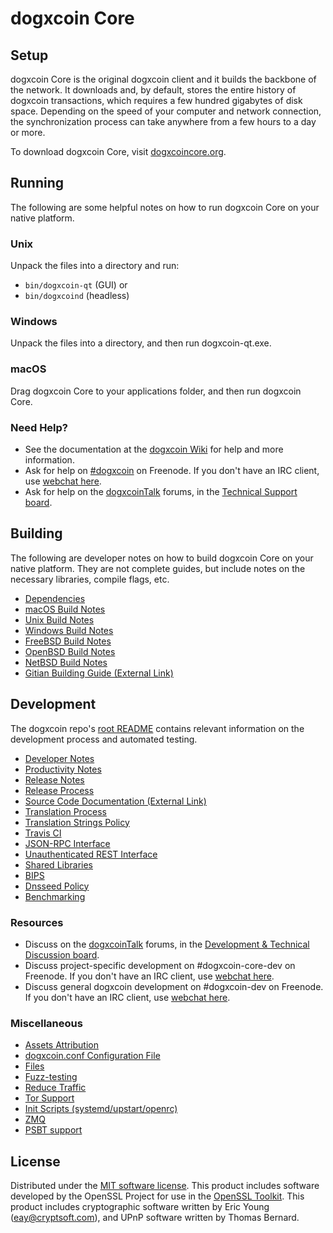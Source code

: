 dogxcoin Core
=============

Setup
---------------------
dogxcoin Core is the original dogxcoin client and it builds the backbone of the network. It downloads and, by default, stores the entire history of dogxcoin transactions, which requires a few hundred gigabytes of disk space. Depending on the speed of your computer and network connection, the synchronization process can take anywhere from a few hours to a day or more.

To download dogxcoin Core, visit [dogxcoincore.org](https://dogxcoincore.org/en/download/).

Running
---------------------
The following are some helpful notes on how to run dogxcoin Core on your native platform.

### Unix

Unpack the files into a directory and run:

- `bin/dogxcoin-qt` (GUI) or
- `bin/dogxcoind` (headless)

### Windows

Unpack the files into a directory, and then run dogxcoin-qt.exe.

### macOS

Drag dogxcoin Core to your applications folder, and then run dogxcoin Core.

### Need Help?

* See the documentation at the [dogxcoin Wiki](https://en.dogxcoin.it/wiki/Main_Page)
for help and more information.
* Ask for help on [#dogxcoin](http://webchat.freenode.net?channels=dogxcoin) on Freenode. If you don't have an IRC client, use [webchat here](http://webchat.freenode.net?channels=dogxcoin).
* Ask for help on the [dogxcoinTalk](https://dogxcointalk.org/) forums, in the [Technical Support board](https://dogxcointalk.org/index.php?board=4.0).

Building
---------------------
The following are developer notes on how to build dogxcoin Core on your native platform. They are not complete guides, but include notes on the necessary libraries, compile flags, etc.

- [Dependencies](dependencies.md)
- [macOS Build Notes](build-osx.md)
- [Unix Build Notes](build-unix.md)
- [Windows Build Notes](build-windows.md)
- [FreeBSD Build Notes](build-freebsd.md)
- [OpenBSD Build Notes](build-openbsd.md)
- [NetBSD Build Notes](build-netbsd.md)
- [Gitian Building Guide (External Link)](https://github.com/dogxcoin-core/docs/blob/master/gitian-building.md)

Development
---------------------
The dogxcoin repo's [root README](/README.md) contains relevant information on the development process and automated testing.

- [Developer Notes](developer-notes.md)
- [Productivity Notes](productivity.md)
- [Release Notes](release-notes.md)
- [Release Process](release-process.md)
- [Source Code Documentation (External Link)](https://dev.visucore.com/dogxcoin/doxygen/)
- [Translation Process](translation_process.md)
- [Translation Strings Policy](translation_strings_policy.md)
- [Travis CI](travis-ci.md)
- [JSON-RPC Interface](JSON-RPC-interface.md)
- [Unauthenticated REST Interface](REST-interface.md)
- [Shared Libraries](shared-libraries.md)
- [BIPS](bips.md)
- [Dnsseed Policy](dnsseed-policy.md)
- [Benchmarking](benchmarking.md)

### Resources
* Discuss on the [dogxcoinTalk](https://dogxcointalk.org/) forums, in the [Development & Technical Discussion board](https://dogxcointalk.org/index.php?board=6.0).
* Discuss project-specific development on #dogxcoin-core-dev on Freenode. If you don't have an IRC client, use [webchat here](http://webchat.freenode.net/?channels=dogxcoin-core-dev).
* Discuss general dogxcoin development on #dogxcoin-dev on Freenode. If you don't have an IRC client, use [webchat here](http://webchat.freenode.net/?channels=dogxcoin-dev).

### Miscellaneous
- [Assets Attribution](assets-attribution.md)
- [dogxcoin.conf Configuration File](dogxcoin-conf.md)
- [Files](files.md)
- [Fuzz-testing](fuzzing.md)
- [Reduce Traffic](reduce-traffic.md)
- [Tor Support](tor.md)
- [Init Scripts (systemd/upstart/openrc)](init.md)
- [ZMQ](zmq.md)
- [PSBT support](psbt.md)

License
---------------------
Distributed under the [MIT software license](/COPYING).
This product includes software developed by the OpenSSL Project for use in the [OpenSSL Toolkit](https://www.openssl.org/). This product includes
cryptographic software written by Eric Young ([eay@cryptsoft.com](mailto:eay@cryptsoft.com)), and UPnP software written by Thomas Bernard.
